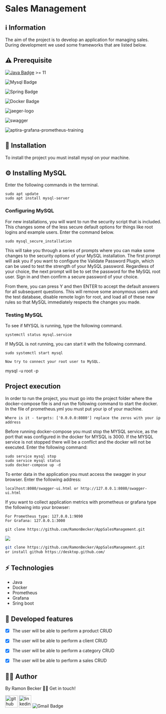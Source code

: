 # Sales Management
 
## :information_source: Information 

The aim of the project is to develop an application for managing sales. During development we used some frameworks that are listed below.


## ⚠️ Prerequisite
[![Java Badge](https://img.shields.io/badge/Java-ED8B00?style=for-the-badge&logo=java&logoColor=white)](https://www.oracle.com/br/java/technologies/javase-downloads.html) >= 11 

![Mysql Badge](https://img.shields.io/badge/MySQL-00000F?style=for-the-badge&logo=mysql&logoColor=white)

![Spring Badge](https://img.shields.io/badge/Spring-6DB33F?style=for-the-badge&logo=spring&logoColor=white)

![Docker Badge](https://img.shields.io/badge/Docker-2CA5E0?style=for-the-badge&logo=docker&logoColor=white)

![jaeger-logo](https://user-images.githubusercontent.com/44611131/122459537-6bbcc500-cf87-11eb-9a77-4415df12cb9c.png)

![swagger](https://user-images.githubusercontent.com/44611131/122459677-9444bf00-cf87-11eb-8d12-e62969a3de1a.png)

![aptira-grafana-prometheus-training](https://user-images.githubusercontent.com/44611131/122459691-97d84600-cf87-11eb-9e99-4afc34cf26bf.png)


## :rocket: Installation

To install the project you must install mysql on your machine.

## ⚙️ Installing MySQL

Enter the following commands in the terminal.

```
sudo apt update
sudo apt install mysql-server

```
### Configuring MySQL

For new installations, you will want to run the security script that is included. This changes some of the less secure default options for things like root logins and example users. Enter the command below.

```
sudo mysql_secure_installation
```
This will take you through a series of prompts where you can make some changes to the security options of your MySQL installation. The first prompt will ask you if you want to configure the Validate Password Plugin, which can be used to test the strength of your MySQL password. Regardless of your choice, the next prompt will be to set the password for the MySQL root user. Sign in and then confirm a secure password of your choice.

From there, you can press Y and then ENTER to accept the default answers for all subsequent questions. This will remove some anonymous users and the test database, disable remote login for root, and load all of these new rules so that MySQL immediately respects the changes you made.

### Testing MySQL

To see if MYSQL is running, type the following command.

```
systemctl status mysql.service
```

If MySQL is not running, you can start it with the following command.
```
sudo systemctl start mysql

Now try to connect your root user to MySQL.
```
mysql -u root -p



## Project execution

In order to run the project, you must go into the project folder where the docker-compose file is and run the following command to start the docker.
In the file of prometheus.yml you must put your ip of your machine.

```
Where is it - targets: ['0.0.0.0:8080'] replace the zeros with your ip address
```

Before running docker-compose you must stop the MYSQL service, as the port that was configured in the docker for MYSQL is 3000. If the MYSQL service is not stopped there will be a conflict and the docker will not be executed. Enter the following command:

```
sudo service mysql stop
sudo service mysql status
sudo docker-compose up -d

```
To enter data in the application you must access the swagger in your browser. Enter the following address: 
```
localhost:8080/swagger-ui.html or http://127.0.0.1:8080/swagger-ui.html
```
If you want to collect application metrics with prometheus or grafana type the following into your browser:

```
For Prometheus type: 127.0.0.1:9090
For Grafana: 127.0.0.1:3000
```

```
git clone https://github.com/RamonBecker/AppSalesManagement.git
```

![](https://img.shields.io/badge/Windows-0078D6?style=for-the-badge&logo=windows&logoColor=white)


```sh
git clone https://github.com/RamonBecker/AppSalesManagement.git
or install github https://desktop.github.com/ 

```

## :zap: Technologies	

- Java
- Docker
- Prometheus
- Grafana
- Sring boot

## :memo: Developed features

- [x] The user will be able to perform a product CRUD
- [x] The user will be able to perform a client CRUD
- [x] The user will be able to perform a category CRUD
- [x] The user will be able to perform a sales CRUD


## :technologist:	 Author

By Ramon Becker 👋🏽 Get in touch!



[<img src='https://cdn.jsdelivr.net/npm/simple-icons@3.0.1/icons/github.svg' alt='github' height='40'>](https://github.com/RamonBecker)  [<img src='https://cdn.jsdelivr.net/npm/simple-icons@3.0.1/icons/linkedin.svg' alt='linkedin' height='40'>](https://www.linkedin.com/in/https://www.linkedin.com/in/ramon-becker-da-silva-96b81b141//)
![Gmail Badge](https://img.shields.io/badge/-ramonbecker68@gmail.com-c14438?style=flat-square&logo=Gmail&logoColor=white&link=mailto:ramonbecker68@gmail.com)

